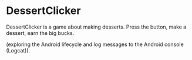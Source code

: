 DessertClicker
=====================

DessertClicker is a game about making desserts. Press the button, make a dessert, earn the big bucks.

(exploring the Android lifecycle and log messages to the Android console (Logcat)).
